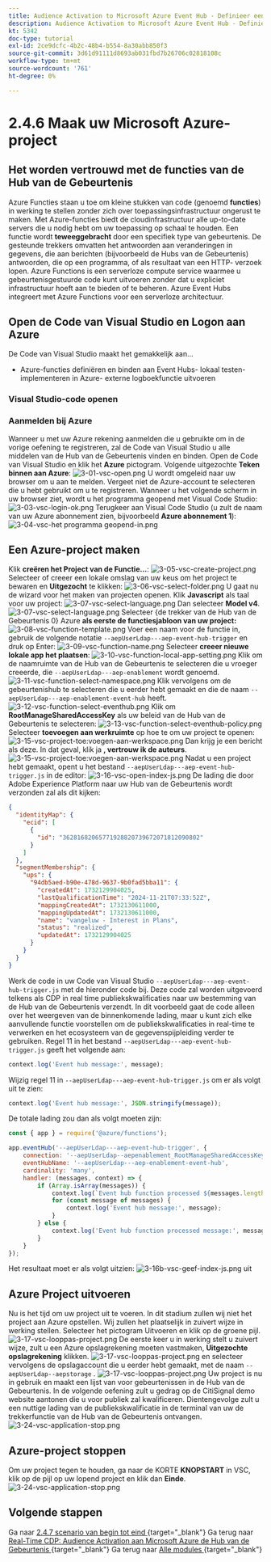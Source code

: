 ```yaml
---
title: Audience Activation to Microsoft Azure Event Hub - Definieer een Azure Function
description: Audience Activation to Microsoft Azure Event Hub - Definieer een Azure Function
kt: 5342
doc-type: tutorial
exl-id: 2ce9dcfc-4b2c-48b4-b554-8a30abb850f3
source-git-commit: 3d61d91111d8693ab031fbd7b26706c02818108c
workflow-type: tm+mt
source-wordcount: '761'
ht-degree: 0%

---
```


# 2.4.6 Maak uw Microsoft Azure-project

## Het worden vertrouwd met de functies van de Hub van de Gebeurtenis

Azure Functies staan u toe om kleine stukken van code (genoemd **functies**) in werking te stellen zonder zich over toepassingsinfrastructuur ongerust te maken. Met Azure-functies biedt de cloudinfrastructuur alle up-to-date servers die u nodig hebt om uw toepassing op schaal te houden.
Een functie wordt **teweeggebracht** door een specifiek type van gebeurtenis. De gesteunde trekkers omvatten het antwoorden aan veranderingen in gegevens, die aan berichten (bijvoorbeeld de Hubs van de Gebeurtenis) antwoorden, die op een programma, of als resultaat van een HTTP- verzoek lopen.
Azure Functions is een serverloze compute service waarmee u gebeurtenisgestuurde code kunt uitvoeren zonder dat u expliciet infrastructuur hoeft aan te bieden of te beheren.
Azure Event Hubs integreert met Azure Functions voor een serverloze architectuur.
## Open de Code van Visual Studio en Logon aan Azure

De Code van Visual Studio maakt het gemakkelijk aan...
- Azure-functies definiëren en binden aan Event Hubs- lokaal testen- implementeren in Azure- externe logboekfunctie uitvoeren
### Visual Studio-code openen

### Aanmelden bij Azure

Wanneer u met uw Azure rekening aanmelden die u gebruikte om in de vorige oefening te registreren, zal de Code van Visual Studio u alle middelen van de Hub van de Gebeurtenis vinden en binden.
Open de Code van Visual Studio en klik het **Azure** pictogram.
Volgende uitgezochte **Teken binnen aan Azure**:
![ 3-01-vsc-open.png ](./images/301vscopen.png)
U wordt omgeleid naar uw browser om u aan te melden. Vergeet niet de Azure-account te selecteren die u hebt gebruikt om u te registreren.
Wanneer u het volgende scherm in uw browser ziet, wordt u het programma geopend met Visual Code Studio:
![ 3-03-vsc-login-ok.png ](./images/303vscloginok.png)
Terugkeer aan Visual Code Studio (u zult de naam van uw Azure abonnement zien, bijvoorbeeld **Azure abonnement 1**):
![ 3-04-vsc-het programma geopend-in.png ](./images/304vscloggedin.png)
## Een Azure-project maken

Klik **creëren het Project van de Functie...**:
![ 3-05-vsc-create-project.png ](./images/vsc2.png)
Selecteer of creeer een lokale omslag van uw keus om het project te bewaren en **Uitgezocht** te klikken:
![ 3-06-vsc-select-folder.png ](./images/vsc3.png)
U gaat nu de wizard voor het maken van projecten openen. Klik **Javascript** als taal voor uw project:
![ 3-07-vsc-select-language.png ](./images/vsc4.png)
Dan selecteer **Model v4**.
![ 3-07-vsc-select-language.png ](./images/vsc4a.png)
Selecteer {de trekker van de Hub van de Gebeurtenis 0} Azure **als eerste de functiesjabloon van uw project:**
![ 3-08-vsc-function-template.png ](./images/vsc5.png)
Voer een naam voor de functie in, gebruik de volgende notatie `--aepUserLdap---aep-event-hub-trigger` en druk op Enter:
![ 3-09-vsc-function-name.png ](./images/vsc6.png)
Selecteer **creeer nieuwe lokale app het plaatsen**:
![ 3-10-vsc-function-local-app-setting.png ](./images/vsc7.png)
Klik om de naamruimte van de Hub van de Gebeurtenis te selecteren die u vroeger creeerde, die `--aepUserLdap---aep-enablement` wordt genoemd.
![ 3-11-vsc-function-select-namespace.png ](./images/vsc8.png)
Klik vervolgens om de gebeurtenishub te selecteren die u eerder hebt gemaakt en die de naam `--aepUserLdap---aep-enablement-event-hub` heeft.
![ 3-12-vsc-function-select-eventhub.png ](./images/vsc9.png)
Klik om **RootManageSharedAccessKey** als uw beleid van de Hub van de Gebeurtenis te selecteren:
![ 3-13-vsc-function-select-eventhub-policy.png ](./images/vsc10.png)
Selecteer **toevoegen aan werkruimte** op hoe te om uw project te openen:
![ 3-15-vsc-project-toe:voegen-aan-werkspace.png ](./images/vsc12.png)
Dan krijg je een bericht als deze. In dat geval, klik ja **, vertrouw ik de auteurs**.
![ 3-15-vsc-project-toe:voegen-aan-werkspace.png ](./images/vsc12a.png)
Nadat u een project hebt gemaakt, opent u het bestand `--aepUserLdap---aep-event-hub-trigger.js` in de editor:
![ 3-16-vsc-open-index-js.png ](./images/vsc13.png)
De lading die door Adobe Experience Platform naar uw Hub van de Gebeurtenis wordt verzonden zal als dit kijken:
```json
{
  "identityMap": {
    "ecid": [
      {
        "id": "36281682065771928820739672071812090802"
      }
    ]
  },
  "segmentMembership": {
    "ups": {
      "94db5aed-b90e-478d-9637-9b0fad5bba11": {
        "createdAt": 1732129904025,
        "lastQualificationTime": "2024-11-21T07:33:52Z",
        "mappingCreatedAt": 1732130611000,
        "mappingUpdatedAt": 1732130611000,
        "name": "vangeluw - Interest in Plans",
        "status": "realized",
        "updatedAt": 1732129904025
      }
    }
  }
}
```

Werk de code in uw Code van Visual Studio `--aepUserLdap---aep-event-hub-trigger.js` met de hieronder code bij. Deze code zal worden uitgevoerd telkens als CDP in real time publiekskwalificaties naar uw bestemming van de Hub van de Gebeurtenis verzendt. In dit voorbeeld gaat de code alleen over het weergeven van de binnenkomende lading, maar u kunt zich elke aanvullende functie voorstellen om de publiekskwalificaties in real-time te verwerken en het ecosysteem van de gegevenspijpleiding verder te gebruiken.
Regel 11 in het bestand `--aepUserLdap---aep-event-hub-trigger.js` geeft het volgende aan:
```javascript
context.log('Event hub message:', message);
```

Wijzig regel 11 in `--aepUserLdap---aep-event-hub-trigger.js` om er als volgt uit te zien:
```javascript
context.log('Event hub message:', JSON.stringify(message));
```

De totale lading zou dan als volgt moeten zijn:
```javascript
const { app } = require('@azure/functions');

app.eventHub('--aepUserLdap---aep-event-hub-trigger', {
    connection: '--aepUserLdap--aepenablement_RootManageSharedAccessKey_EVENTHUB',
    eventHubName: '--aepUserLdap---aep-enablement-event-hub',
    cardinality: 'many',
    handler: (messages, context) => {
        if (Array.isArray(messages)) {
            context.log(`Event hub function processed ${messages.length} messages`);
            for (const message of messages) {
                context.log('Event hub message:', message);
            }
        } else {
            context.log('Event hub function processed message:', messages);
        }
    }
});
```


Het resultaat moet er als volgt uitzien:
![ 3-16b-vsc-geef-index-js.png uit ](./images/vsc1.png)
## Azure Project uitvoeren

Nu is het tijd om uw project uit te voeren. In dit stadium zullen wij niet het project aan Azure opstellen. Wij zullen het plaatselijk in zuivert wijze in werking stellen. Selecteer het pictogram Uitvoeren en klik op de groene pijl.
![ 3-17-vsc-looppas-project.png ](./images/vsc14.png)
De eerste keer u in werking stelt u zuivert wijze, zult u een Azure opslagrekening moeten vastmaken, **Uitgezochte opslagrekening** klikken.
![ 3-17-vsc-looppas-project.png ](./images/vsc14a.png)
en selecteer vervolgens de opslagaccount die u eerder hebt gemaakt, met de naam `--aepUserLdap--aepstorage` .
![ 3-17-vsc-looppas-project.png ](./images/vsc14b.png)
Uw project is nu in gebruik en maakt een lijst van voor gebeurtenissen in de Hub van de Gebeurtenis. In de volgende oefening zult u gedrag op de CitiSignal demo website aantonen die u voor publiek zal kwalificeren. Dientengevolge zult u een nuttige lading van de publiekskwalificatie in de terminal van uw de trekkerfunctie van de Hub van de Gebeurtenis ontvangen.
![ 3-24-vsc-application-stop.png ](./images/vsc18.png)
## Azure-project stoppen

Om uw project tegen te houden, ga naar de KORTE **KNOPSTART** in VSC, klik op de pijl op uw lopend project en klik dan **Einde**.
![ 3-24-vsc-application-stop.png ](./images/vsc17.png)
## Volgende stappen

Ga naar [ 2.4.7 scenario van begin tot eind ](./ex7.md){target="_blank"}
Ga terug naar [ Real-Time CDP: Audience Activation aan Microsoft Azure de Hub van de Gebeurtenis ](./segment-activation-microsoft-azure-eventhub.md){target="_blank"}
Ga terug naar [ Alle modules ](./../../../../overview.md){target="_blank"}
